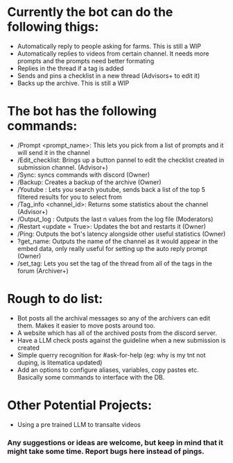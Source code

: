 # Currently the bot can do the following thigs:
- Automatically reply to people asking for farms. This is still a WIP
- Automatically replies to videos from certain channel. It needs more prompts and the prompts need better formating
- Replies in the thread if a tag is added  
- Sends and pins a checklist in a new thread (Advisors+ to edit it)
- Backs up the archive. This is still a WIP

# The bot has the following commands:
  - /Prompt <prompt_name>: This lets you pick from a list of prompts and it will send it in the channel
  - /Edit_checklist: Brings up a button pannel to edit the checklist created in submission channel. (Advisor+)
  - /Sync: syncs commands with discord (Owner)
  - /Backup: Creates a backup of the archive (Owner)
  - /Youtube <querry>: Lets you search youtube, sends back a list of the top 5 filtered results for you to select from
  - /Tag_info <channel_id>: Returns some statistics about the channel (Advisor+)
  - /Output_log <n>: Outputs the last n values from the log file (Moderators)
  - /Restart <update = True>: Updates the bot and restarts it (Owner)
  - /Ping: Outputs the bot's latency alongside other useful statistics (Owner)
  - ?get_name: Outputs the name of the channel as it would appear in the embed data, only really useful for setting up the auto reply prompt (Owner)
  - /set_tag: Lets you set the tag of the thread from all of the tags in the forum (Archiver+)

# Rough to do list:
- Bot posts all the archival messages so any of the archivers can edit them. Makes it easier to move posts around too.
- A website which has all of the archived posts from the discord server. 
- Have a LLM check posts against the guideline when a new submission is created
- Simple querry recognition for #ask-for-help (eg: why is my tnt not duping, is litematica updated)
- Add an options to configure aliases, variables, copy pastes etc. Basically some commands to interface with the DB.

# Other Potential Projects:
- Using a pre trained LLM to transalte videos

### Any suggestions or ideas are welcome, but keep in mind that it might take some time. Report bugs here instead of pings.
